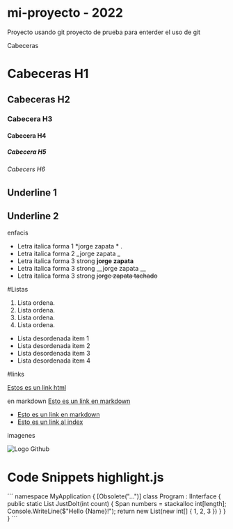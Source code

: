 # mi-proyecto - 2022
Proyecto usando git
proyecto de prueba para enterder el uso de git

Cabeceras

# Cabeceras H1
## Cabeceras H2
### Cabecera H3
#### Cabecera H4
##### Cabecera H5
###### Cabecers H6

Underline 1
-------------
Underline 2
-------------


enfacis

- Letra italica forma 1 *jorge zapata * .
- Letra italica forma 2 _jorge zapata _
- Letra italica forma 3 strong  **jorge zapata**
- Letra italica forma 3 strong  __jorge zapata __
- Letra italica forma 3 strong  ~~jorge zapata tachado~~

#Listas
1. Lista ordena. 
2. Lista ordena.
3. Lista ordena.
4. Lista ordena.

- Lista desordenada item 1
- Lista desordenada item 2
- Lista desordenada item 3
- Lista desordenada item 4

#links

<a href="http:\\jzapata.com">Estos es un link html</a>

en markdown
[Esto es un link en markdown]("http:\\jzapata.com")
- [Esto es un link en markdown]("http:\\jzapata.com")
- [Esto es un link al index]("index.html")

imagenes

![Logo Github](https://pinkcarpetmagazine.files.wordpress.com/2009/04/eslabon-perdido-dr-cucaracha-y-bo.jpg?w=800)


# Code Snippets highlight.js
´´´
namespace MyApplication
{
    [Obsolete("...")]
    class Program : IInterface
    {
        public static List<int> JustDoIt(int count)
        {
            Span<int> numbers = stackalloc int[length];
            Console.WriteLine($"Hello {Name}!");
            return new List<int>(new int[] { 1, 2, 3 })
        }
    }
}
´´´


